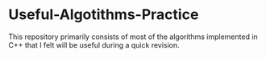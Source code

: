 # Useful-Algotithms-Practice
This repository primarily consists of most of the algorithms implemented in C++ that I felt will be useful during a quick revision.

